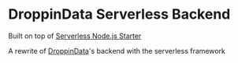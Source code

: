 # DroppinData Serverless Backend

Built on top of [Serverless Node.js Starter](https://github.com/AnomalyInnovations/serverless-nodejs-starter)

A rewrite of [DroppinData](https://www.DroppinData.com)'s backend with the serverless framework
